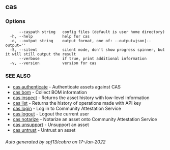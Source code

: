 ## cas



### Options

```
      --caspath string   config files (default is user home directory)
  -h, --help             help for cas
  -o, --output string    output format, one of: --output=json|--output=''
  -S, --silent           silent mode, don't show progress spinner, but it will still output the result
      --verbose          if true, print additional information
  -v, --version          version for cas
```

### SEE ALSO

* [cas authenticate](cas_authenticate.md)	 - Authenticate assets against CAS
* [cas bom](cas_bom.md)	 - Collect BOM information
* [cas inspect](cas_inspect.md)	 - Returns the asset history with low-level information
* [cas list](cas_list.md)	 - Returns the history of operations made with API key
* [cas login](cas_login.md)	 - Log in to Community Attestation Service
* [cas logout](cas_logout.md)	 - Logout the current user
* [cas notarize](cas_notarize.md)	 - Notarize an asset onto Community Attestation Service
* [cas unsupport](cas_unsupport.md)	 - Unsupport an asset
* [cas untrust](cas_untrust.md)	 - Untrust an asset

###### Auto generated by spf13/cobra on 17-Jan-2022
